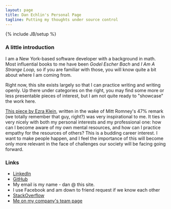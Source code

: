 ```yaml
---
layout: page
title: Dan Echlin's Personal Page
tagline: Putting my thoughts under source control
---
```

{% include JB/setup %}

### A little introduction

I am a New York-based software developer with a background in math. Most influential books to me have been *Godel Escher Bach* and *I Am A Strange Loop,* so if you are familiar with those, you will know quite a bit about where I am coming from.

Right now, this site exists largely so that I can practice writing and writing openly. Up there under categories on the right, you may find some more or less presentable pieces of interest, but I am not quite ready to "showcase" the work here.

[This piece by Ezra Klein]((http://www.washingtonpost.com/blogs/wonkblog/wp/2012/09/20/what-romney-doesnt-understand-about-personal-responsibility/)), written in the wake of Mitt Romney's 47% remark (we totally remember that guy, right?) was very inspirational to me. It ties in very nicely with both my personal interests and my professional one: how can I become aware of my own mental resources, and how can I practice empathy for the resources of others?  This is a budding career interest. I want to make people happen, and I feel the importance of this will become only more relevant in the face of challenges our society will be facing going forward. 


### Links

* [LinkedIn](http://linkedin.com/in/djechlin)
* [GitHub](https://github.com/djechlin)
* My email is my name - dan @ this site.
* I use Facebook and am down to friend request if we know each other
* [StackOverflow](http://stackoverflow.com/users/1339987/djechlin)
* [Me on my company's team page](https://unroll.me/team/dan/)



